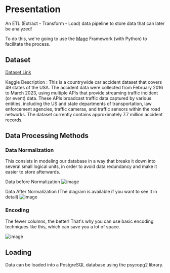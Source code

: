 # Presentation
An ETL (Extract - Transform - Load) data pipeline to store data that can later be analyzed! 

To do this, we're going to use the [Mage](https://github.com/mage-ai/mage-ai) Framework (with Python) to facilitate the process.

## Dataset 

[Dataset Link](https://www.kaggle.com/datasets/sobhanmoosavi/us-accidents)

Kaggle Description : 
This is a countrywide car accident dataset that covers 49 states of the USA. The accident data were collected from February 2016 to March 2023, using multiple APIs that provide streaming traffic incident (or event) data. These APIs broadcast traffic data captured by various entities, including the US and state departments of transportation, law enforcement agencies, traffic cameras, and traffic sensors within the road networks. The dataset currently contains approximately 7.7 million accident records.

## Data Processing Methods

### Data Normalization

This consists in modeling our database in a way that breaks it down into several small logical units, in order to avoid data redundancy and make it easier to store afterwards.

Data before Normalization
![image](https://github.com/Weddou1/ETL-Pipeline-Dashboarding-USA-Traffic/assets/86536874/872311d5-8508-47be-b413-15d15592b4ac)

Data After Normalization (The diagram is available if you want to see it in detail)
![image](https://github.com/Weddou1/ETL-Pipeline-Dashboarding-USA-Traffic/assets/86536874/b14e8964-0f8e-4c41-a7af-e3079a062777)

### Encoding

The fewer columns, the better! That's why you can use basic encoding techniques like this, which can save you a lot of space.

![image](https://github.com/Weddou1/ETL-Pipeline-Dashboarding-USA-Traffic/assets/86536874/bb28c501-ecb9-4fa4-aceb-c9ae983ef411)

## Loading

Data can be loaded into a PostgreSQL database using the psycopg2 library.
